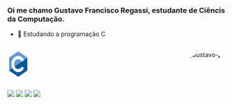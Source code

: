 ### Oi me chamo Gustavo Francisco Regassi, estudante de Ciêncis da Computação.

- 🌱 Estudando a programação C 
  
<div style="display: inline_block"><br>
  <img align="center" alt="Gustavo-Js" height="60" width="50" src="https://raw.githubusercontent.com/devicons/devicon/master/icons/c/c-original.svg">
  <img align="right" alt="Gustavo-pic" height="130" style="border-radius:200px;" 
 src="https://gifs.eco.br/wp-content/uploads/2022/11/gifs-de-programador-29.gif">
</div>
  
  
##
  
<div>
  <a href="https://www.youtube.com/channel/UCxO3fcT6mRctGVSAAOdD4LA" target="_blank"><img src="https://img.shields.io/badge/YouTube-FF0000?style=for-the-badge&logo=youtube&logoColor=white" target="_blank"></a>
  <a href="https://www.instagram.com/gustavo_regassi/" target="_blank"><img src="https://img.shields.io/badge/-Instagram-%23E4405F?style=for-the-badge&logo=instagram&logoColor=white" target="_blank"></a>
  <a href = "mailto:contatogustavofranciscoregassi@gmail.com"><img src="https://img.shields.io/badge/-Gmail-%23333?style=for-the-badge&logo=gmail&logoColor=white" target="_blank"></a>
  <a href="https://www.linkedin.com/in/gustavo-francisco-regassi-1b747725a/" target="_blank"><img src="https://img.shields.io/badge/-LinkedIn-%230077B5?style=for-the-badge&logo=linkedin&logoColor=white" target="_blank"></a> 
  
</div>
